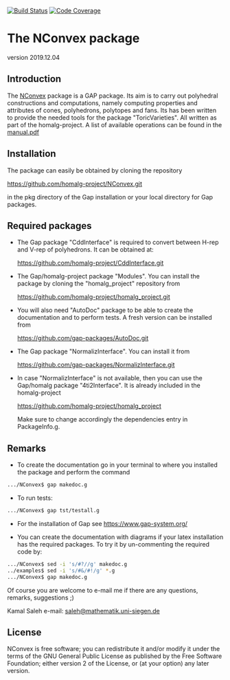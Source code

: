 [![Build Status](https://travis-ci.com/homalg-project/NConvex.svg?branch=master)](https://travis-ci.com/homalg-project/NConvex)
[![Code Coverage](https://codecov.io/github/homalg-project/NConvex/coverage.svg?branch=master&token=)](https://codecov.io/gh/homalg-project/NConvex)

The NConvex package
=========================
version 2019.12.04

Introduction
------------
The [NConvex](https://homalg-project.github.io/NConvex) package is a GAP package. Its aim is to carry out polyhedral constructions and computations, namely computing properties and attributes of
cones, polyhedrons, polytopes and fans. Its has been written
to provide the needed tools for the package "ToricVarieties". All written as
part of the homalg-project. A list of available operations can be found in the 
[manual.pdf](https://github.com/homalg-project/NConvex/releases/latest/download/manual.pdf)


Installation
-----------
The package can easily be obtained by cloning the repository 
  
  https://github.com/homalg-project/NConvex.git

in the pkg directory of the Gap installation or your local directory for Gap packages.

Required packages
-----------------

-   The Gap package "CddInterface" is required to convert between H-rep and V-rep of polyhedrons. It can be obtained at:
  
      https://github.com/homalg-project/CddInterface.git
  
-   The Gap/homalg-project package "Modules". You can install the package by cloning the "homalg_project" repository from
    
      https://github.com/homalg-project/homalg_project.git

-   You will also need "AutoDoc" package to be able to create the documentation and to perform tests. 
    A fresh version can be installed from
    
      https://github.com/gap-packages/AutoDoc.git

-   The Gap package "NormalizInterface". You can install it from
    
      https://github.com/gap-packages/NormalizInterface.git

-   In case "NormalizInterface" is not available, then you can use the Gap/homalg package
    "4ti2Interface". It is already included in the homalg-project 
  
      https://github.com/homalg-project/homalg_project
  
    Make sure to change accordingly the dependencies entry in PackageInfo.g.

Remarks
-------
-   To create the documentation go in your terminal to where you installed the package and 
 perform the command
   ```sh
   .../NConvex$ gap makedoc.g
   ```
-   To run tests:
   ```sh
   .../NConvex$ gap tst/testall.g
   ```
-   For the installation of Gap see https://www.gap-system.org/

-   You can create the documentation with diagrams if your latex installation has the required packages. To try it by un-commenting the required code by:
   
   ```sh
   .../NConvex$ sed -i 's/#?//g' makedoc.g
   ../examples$ sed -i 's/#&/#!/g' *.g
   .../NConvex$ gap makedoc.g
   ```

Of course you are welcome to e-mail me if there are any questions, remarks, suggestions ;)
  
  Kamal Saleh e-mail: saleh@mathematik.uni-siegen.de
  
License
-------

NConvex is free software; you can redistribute it and/or modify it under the terms of the GNU General Public License as published by the Free Software Foundation; either version 2 of the License, or (at your option) any later version.

